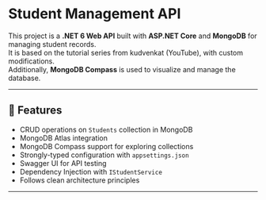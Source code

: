 # Student Management API

This project is a **.NET 6 Web API** built with **ASP.NET Core** and **MongoDB** for managing student records.  
It is based on the tutorial series from kudvenkat (YouTube), with custom modifications.  
Additionally, **MongoDB Compass** is used to visualize and manage the database.

---

## 🚀 Features
- CRUD operations on `Students` collection in MongoDB
- MongoDB Atlas integration
- MongoDB Compass support for exploring collections
- Strongly-typed configuration with `appsettings.json`
- Swagger UI for API testing
- Dependency Injection with `IStudentService`
- Follows clean architecture principles

---
